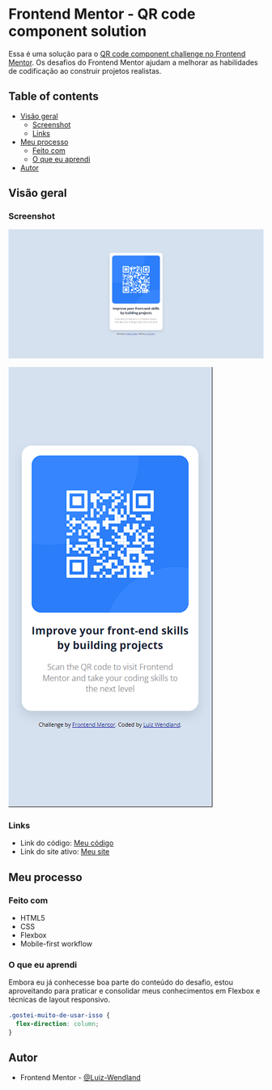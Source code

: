 # Frontend Mentor - QR code component solution

Essa é uma solução para o [QR code component challenge no Frontend Mentor](https://www.frontendmentor.io/challenges/qr-code-component-iux_sIO_H). Os desafios do Frontend Mentor ajudam a melhorar as habilidades de codificação ao construir projetos realistas.

## Table of contents

- [Visão geral](#visão-geral)
  - [Screenshot](#screenshot)
  - [Links](#links)
- [Meu processo](#meu-processo)
  - [Feito com](#Feito-com)
  - [O que eu aprendi](#o-que-eu-aprendi)
- [Autor](#autor)


## Visão geral

### Screenshot

![](/design%20meu/desktop%20design.png)

![](/design%20meu/mobile%20design.png)

### Links

- Link do código: [Meu código](https://github.com/Luiz-Wendland/QR-Code-component/blob/main/index.html)
- Link do site ativo: [Meu site](https://beamish-bavarois-c57c7f.netlify.app/)

## Meu processo

### Feito com

- HTML5
- CSS
- Flexbox
- Mobile-first workflow

### O que eu aprendi

Embora eu já conhecesse boa parte do conteúdo do desafio, estou aproveitando para praticar e consolidar meus conhecimentos em Flexbox e técnicas de layout responsivo. 

```css
.gostei-muito-de-usar-isso {
  flex-direction: column;
}
```

## Autor

- Frontend Mentor - [@Luiz-Wendland](https://www.frontendmentor.io/profile/Luiz-Wendland)
